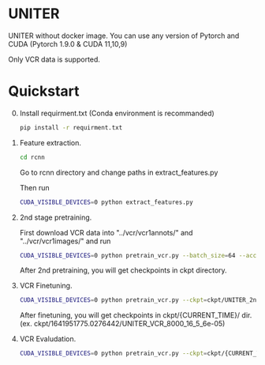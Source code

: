 # UNITER
UNITER without docker image. You can use any version of Pytorch and CUDA (Pytorch 1.9.0 & CUDA 11,10,9)

Only VCR data is supported.

# Quickstart
0. Install requirment.txt (Conda environment is recommanded)
    ```bash
    pip install -r requirment.txt
    ```
1. Feature extraction.
    ```bash
    cd rcnn
    ```
    Go to rcnn directory and change paths in extract_features.py

    Then run
    ```bash
    CUDA_VISIBLE_DEVICES=0 python extract_features.py
    ```

2. 2nd stage pretraining.

    First download VCR data into
    "../vcr/vcr1annots/" and "../vcr/vcr1images/"
    and run
    ```bash
    CUDA_VISIBLE_DEVICES=0 python pretrain_vcr.py --batch_size=64 --accum_steps=4
    ```
    After 2nd pretraining, you will get checkpoints in ckpt directory.

3. VCR Finetuning.
    ```bash
    CUDA_VISIBLE_DEVICES=0 python pretrain_vcr.py --ckpt=ckpt/UNITER_2nd_45000_64_4 --batch_size=16 --accum_steps=5 --train_step=8000
    ```
    After finetuning, you will get checkpoints in ckpt/{CURRENT_TIME}/ dir. (ex. ckpt/1641951775.0276442/UNITER_VCR_8000_16_5_6e-05)

4. VCR Evaludation.
    ```bash
    CUDA_VISIBLE_DEVICES=0 python pretrain_vcr.py --ckpt=ckpt/{CURRENT_TIME}/UNITER_VCR_8000_16_5_6e-05 --data_type=val --config=config/uniter-base_vcr.json
    ```
